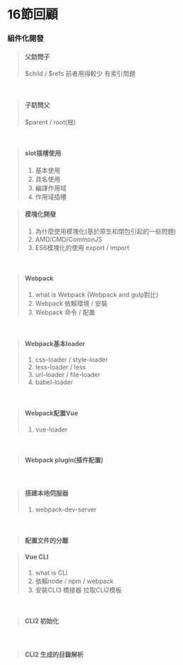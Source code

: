 # 16節回顧
### 組件化開發

> #### 父訪問子
> $child / $refs  前者用得較少 有索引問題
</br>

> #### 子訪問父
> $parent / root(根)
</br>

> #### slot插槽使用
> 1. 基本使用
> 2. 具名使用
> 3. 編譯作用域
> 4. 作用域插槽

> #### 模塊化開發
> 1. 為什麼使用模塊化(基於原生和閉包引起的一些問題)
> 2. AMD/CMD/CommonJS
> 3. ES6模塊化的使用 export / import
</br>

> #### Webpack
> 1. what is Webpack (Webpack and gulp對比)
> 2. Webpack 依賴環境 / 安裝
> 3. Webpack 命令 / 配置
</br>

> #### Webpack基本loader
> 1. css-loader / style-loader
> 2. less-loader / less
> 3. url-loader / file-loader
> 4. babel-loader
</br>

> #### Webpack配置Vue
> 1. vue-loader
</br>

> #### Webpack plugin(插件配置)
</br>

> #### 搭建本地伺服器
> 1. webpack-dev-server
</br>

> #### 配置文件的分離


> #### Vue CLI
> 1. what is CLI
> 2. 依賴node / npm / webpack
> 3. 安裝CLI3 橋接器 拉取CLI2模板
</br>

> #### CLI2 初始化
</br>

> #### CLI2 生成的目錄解析
